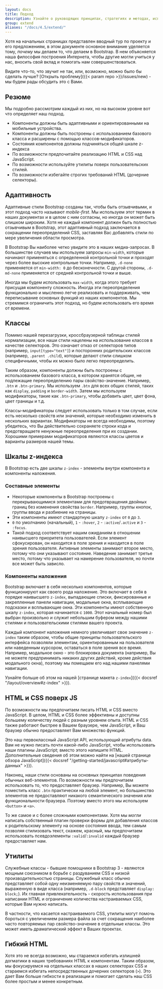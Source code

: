 ```yaml
---
layout: docs
title: Подход
description: Узнайте о руководящих принципах, стратегиях и методах, используемых для создания и поддержки Bootstrap, чтобы Вам было проще настраивать и расширять его самостоятельно.
group: extend
aliases: "/docs/4.5/extend/"
---
```


Хотя на начальных страницах представлен вводный тур по проекту и его предложениям, в этом документе основное внимание уделяется тому, _почему_ мы делаем то, что делаем в Bootstrap. В нем объясняется наша философия построения Интернета, чтобы другие могли учиться у нас, вносить свой вклад и помогать нам совершенствоваться.

Видите что-то, что звучит не так, или, возможно, можно было бы сделать лучше? [Открыть проблему]({{< param repo >}}/issues/new) - мы будем рады обсудить это с Вами.

## Резюме

Мы подробно рассмотрим каждый из них, но на высоком уровне вот что определяет наш подход.

- Компоненты должны быть адаптивными и ориентированными на мобильные устройства.
- Компоненты должны быть построены с использованием базового класса и расширены с помощью классов-модификаторов.
- Состояния компонентов должны подчиняться общей шкале z-индекса
- По возможности предпочитайте реализацию HTML и CSS над JavaScript.
- По возможности используйте утилиты поверх пользовательских стилей.
- По возможности избегайте строгих требований HTML (дочерние селекторы).

## Адаптивность

Адаптивные стили Bootstrap созданы так, чтобы быть отзывчивыми, и этот подход часто называют _mobile-first_. Мы используем этот термин в наших документах и в целом с ним согласны, но иногда он может быть слишком широким. Хотя не каждый компонент _должен_ быть полностью отзывчивым в Bootstrap, этот адаптивный подход заключается в сокращении переопределений CSS, заставляя Вас добавлять стили по мере увеличения области просмотра.

В Bootstrap Вы наиболее четко увидите это в наших медиа-запросах. В большинстве случаев мы используем запросы `min-width`, которые начинают применяться с определенной контрольной точки и проходят через более высокие контрольные точки. Например, `.d-none` применяется от `min-width: 0` до бесконечности. С другой стороны, `.d-md-none` применяется от средней контрольной точки и выше.

Иногда мы будем использовать `max-width`, когда этого требует присущая компоненту сложность. Иногда эти переопределения функционально и мысленно легче реализовать и поддерживать, чем переписывание основных функций из наших компонентов. Мы стремимся ограничить этот подход, но будем использовать его время от времени.

## Классы

Помимо нашей перезагрузки, кроссбраузерной таблицы стилей нормализации, все наши стили нацелены на использование классов в качестве селекторов. Это означает отказ от селекторов типов (например, `input[type="text"]`) и посторонних родительских классов (например, `.parent .child`), которые делают стили слишком специфичными, чтобы их можно было легко переопределить.

Таким образом, компоненты должны быть построены с использованием базового класса, в котором хранятся общие, не подлежащие переопределению пары свойство-значение. Например, `.btn` и `.btn-primary`. Мы используем `.btn` для всех общих стилей, таких как `display`, `padding` и `border-width`. Затем мы используем модификаторы, такие как `.btn-primary`, чтобы добавить цвет, цвет фона, цвет границы и т.д.

Классы-модификаторы следует использовать только в том случае, если есть несколько свойств или значений, которые необходимо изменить в нескольких вариантах. Модификаторы не всегда необходимы, поэтому убедитесь, что Вы действительно сохраняете строки кода и предотвращаете ненужные переопределения при их создании. Хорошими примерами модификаторов являются классы цветов и варианты размеров нашей темы.

## Шкалы z-индекса

В Bootstrap есть две шкалы `z-index` - элементы внутри компонента и компоненты наложения.

### Составные элементы

- Некоторые компоненты в Bootstrap построены с перекрывающимися элементами для предотвращения двойных границ без изменения свойства `border`. Например, группы кнопок, группы ввода и разбиение на страницы.
- Эти компоненты имеют стандартную шкалу `z-index` от `0` до `3`.
- `0` по умолчанию (начальный), `1` - `:hover`, `2` - `:active`/`.active` и `3` - `:focus`.
- Такой подход соответствует нашим ожиданиям в отношении наивысшего приоритета пользователей. Если элемент сфокусирован, он находится в поле зрения и находится в поле зрения пользователя. Активные элементы занимают второе место, потому что они указывают состояние. Наведение занимает третье место, потому что указывает на намерение пользователя, но почти все может быть зависло.

### Компоненты наложения

Bootstrap включает в себя несколько компонентов, которые функционируют как своего рода наложение. Это включает в себя в порядке наивысшего `z-index`, выпадающие списки, фиксированные и закрепленные панели навигации, модальные окна, всплывающие подсказки и всплывающие окна. Эти компоненты имеют собственную шкалу `z-index`, которая начинается с `1000`. Этот начальный номер был выбран произвольно и служит небольшим буфером между нашими стилями и пользовательскими стилями вашего проекта.

Каждый компонент наложения немного увеличивает свое значение `z-index` таким образом, чтобы общие принципы пользовательского интерфейса позволяли элементам, ориентированным на пользователя или наведенным курсором, оставаться в поле зрения все время. Например, модальное окно - это блокировка документа (например, Вы не можете предпринимать никаких других действий, кроме действия модального окна), поэтому мы помещаем его над нашими панелями навигации.

Узнайте больше об этом на нашей [странице макета `z-index`]({{< docsref "/layout/overview#z-index" >}}).

## HTML и CSS поверх JS

По возможности мы предпочитаем писать HTML и CSS вместо JavaScript. В целом, HTML и CSS более эффективны и доступны большему количеству людей с разным уровнем опыта. HTML и CSS также работают быстрее в Вашем браузере, чем JavaScript, и Ваш браузер обычно предоставляет Вам множество функций.

Это наш первоклассный JavaScript API, использующий атрибуты data. Вам не нужно писать почти какой-либо JavaScript, чтобы использовать наши плагины JavaScript; вместо этого напишите HTML. Дополнительные сведения об этом можно найти на [нашей странице обзора JavaScript]({{< docsref "/getting-started/javascript#атрибуты-данных" >}}).

Наконец, наши стили основаны на основных принципах поведения обычных веб-элементов. По возможности мы предпочитаем использовать то, что предоставляет браузер. Например, Вы можете поместить класс `.btn` практически на любой элемент, но большинство элементов не предоставляют никакого семантического значения или функциональности браузера. Поэтому вместо этого мы используем `<button>` и `<a>`.

То же самое и с более сложными компонентами. Хотя мы *могли* написать собственный плагин проверки формы для добавления классов к родительскому элементу на основе состояния ввода, тем самым позволяя стилизовать текст, скажем, красный, мы предпочитаем использовать псевдоэлементы `:valid`/`:invalid` каждый браузер предоставляет нам.

## Утилиты

Служебные классы - бывшие помощники в Bootstrap 3 - являются мощным союзником в борьбе с раздуванием CSS и низкой производительностью страницы. Служебный класс обычно представляет собой одну неизменяемую пару свойств и значений, выраженную в виде класса (например, `.d-block` представляет `display: block;`). Их главная привлекательность - скорость использования при написании HTML и ограничение количества настраиваемых CSS, которые Вам нужно написать.

В частности, что касается настраиваемого CSS, утилиты могут помочь бороться с увеличением размера файла за счет сокращения наиболее часто повторяемых пар свойство-значение в отдельные классы. Это может иметь драматический эффект в Ваших проектах.

## Гибкий HTML

Хотя это не всегда возможно, мы стараемся избегать излишней догматики в наших требованиях HTML к компонентам. Таким образом, мы фокусируемся на отдельных классах в наших селекторах CSS и стараемся избегать непосредственных дочерних селекторов (`>`). Это дает Вам больше гибкости в реализации и помогает сделать наш CSS более простым и менее конкретным.
